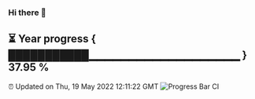### Hi there 👋
⏳ Year progress { ███████████▁▁▁▁▁▁▁▁▁▁▁▁▁▁▁▁▁▁▁ } 37.95 %
---
⏰ Updated on Thu, 19 May 2022 12:11:22 GMT
![Progress Bar CI](https://github.com/Moyi321/Moyi321/workflows/Progress%20Bar%20CI/badge.svg)
